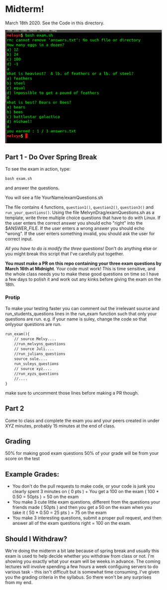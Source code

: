 # Midterm!

March 18th 2020. See the Code in this directory.

![examInAction](Images/examInAction.png)

## Part 1 - Do Over Spring Break
To see the exam in action, type:

```
bash exam.sh
```

and answer the questions. 

You will see a file YourName/examQuestions.sh

The file contains 4 functions, `question1()`, `question2()`, `question3()` and
`run_your_questions()`. Using the file MelvynDrag/examQuestions.sh as a
template, write three multiple choice questions that have to do with Linux. If
the user enters the correct answer you should echo "right" into the
$ANSWER\_FILE. If the user enters a wrong answer you should echo "wrong". If the
user enters something invalid, you should ask the user for correct input.

*All you have to do is modify the three questions!* Don't do anything else or
you might break this script that I've carefully put together.


**You must make a PR on this repo containing your three exam questions by March
16th at Midnight**. Your code must work! This is time sensitive, and the whole
class needs you to make these good questions on time so I have a few days to
polish it and work out any kinks before giving the exam on the 18th.

### Protip 
To make your testing faster you can comment out the irrelevant source and run\_students\_questions
lines in the run\_exam function such that only your questions are run. e.g. if
your name is suley, change the code so that onlyyour questions are run.

```
run_exam(){
	// source Melvy....
	//run_melvyns_questions
	// source Juli....
	//run_julians_questions
	source sule....
	run_suleys_questions
	// source xyz....
	//run_xyzs_questions
	//....
}
```

make sure to uncomment those lines before making a PR though.

## Part 2 
Come to class and complete the exam you and your peers created in under XYZ
minutes, probably 15 minutes at the end of class. 

## Grading
50% for making good exam questions
50% of your grade will be from your score on the test

## Example Grades:
* You don't do the pull requests to make code, or your code is junk you clearly
  spent 3 minutes on ( 0 pts ) + You get a 100 on the exam ( 100 * 0.50 = 50pts
  ) = 50 on the exam
* You make 3 cute little exam questions, different from the questions your
  friends made ( 50pts ) and then you get a 50 on the exam when you take it (
  50 * 0.50 = 25 pts ) = 75 on the exam
* You make 3 interesting questions, submit a proper pull request, and then
  answer all of the exam questions right = 100 on the exam.

## Should I Withdraw?
We're doing the midterm a bit late because of spring break and usually this exam
is used to help decide whether you withdraw from class or not. 
I'm showing you exactly what your exam will be weeks in advance.
The coming lectures will involve spending a few hours a week configuing servers
to do various task - this isn't difficult but is somewhat time consuming. I've
given you the grading criteria in the syllabus. So there won't be any surprises
from my end.
